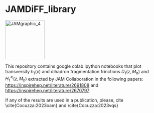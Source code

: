 # JAMDiFF_library 
<img width="125" alt="JAMgraphic_4" src="https://github.com/prokudin/JAMDiFF_library/assets/11931101/6aabe777-d903-4ab5-9588-e5e9f18d7c70"> 

This repository contains google colab ipython notebooks that plot transversity $h_1(x)$ and dihadron fragmentation frinctions $D_1(z,M_h)$ and $H_1^{\sphericalangle}(z,M_h)$ extracted by JAM Collaboration in the following papers:
https://inspirehep.net/literature/2691808
and
https://inspirehep.net/literature/2670797

If any of the results are used in a publication, please, cite
\cite{Cocuzza:2023oam} and \cite{Cocuzza:2023vqs}

